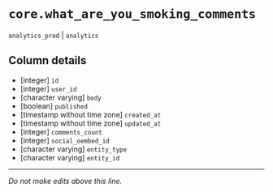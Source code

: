 # `core.what_are_you_smoking_comments`
`analytics_prod` | `analytics`

## Column details
* [integer]   `id`
* [integer]   `user_id`
* [character varying] `body`
* [boolean]   `published`
* [timestamp without time zone] `created_at`
* [timestamp without time zone] `updated_at`
* [integer]   `comments_count`
* [integer]   `social_oembed_id`
* [character varying] `entity_type`
* [character varying] `entity_id`

-------------------------------------------------------------------------------
*Do not make edits above this line.*
